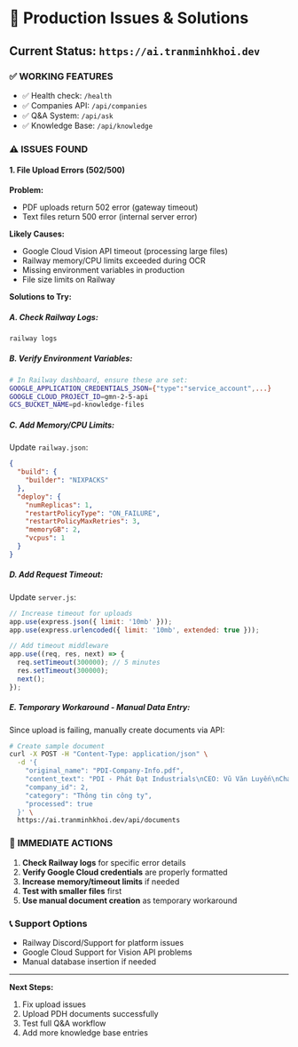 # 🚨 Production Issues & Solutions

## Current Status: `https://ai.tranminhkhoi.dev`

### ✅ **WORKING FEATURES**
- ✅ Health check: `/health`
- ✅ Companies API: `/api/companies`
- ✅ Q&A System: `/api/ask`
- ✅ Knowledge Base: `/api/knowledge`

### ⚠️ **ISSUES FOUND**

#### 1. File Upload Errors (502/500)
**Problem:**
- PDF uploads return 502 error (gateway timeout)
- Text files return 500 error (internal server error)

**Likely Causes:**
- Google Cloud Vision API timeout (processing large files)
- Railway memory/CPU limits exceeded during OCR
- Missing environment variables in production
- File size limits on Railway

**Solutions to Try:**

##### A. Check Railway Logs:
```bash
railway logs
```

##### B. Verify Environment Variables:
```bash
# In Railway dashboard, ensure these are set:
GOOGLE_APPLICATION_CREDENTIALS_JSON={"type":"service_account",...}
GOOGLE_CLOUD_PROJECT_ID=gmn-2-5-api
GCS_BUCKET_NAME=pd-knowledge-files
```

##### C. Add Memory/CPU Limits:
Update `railway.json`:
```json
{
  "build": {
    "builder": "NIXPACKS"
  },
  "deploy": {
    "numReplicas": 1,
    "restartPolicyType": "ON_FAILURE", 
    "restartPolicyMaxRetries": 3,
    "memoryGB": 2,
    "vcpus": 1
  }
}
```

##### D. Add Request Timeout:
Update `server.js`:
```javascript
// Increase timeout for uploads
app.use(express.json({ limit: '10mb' }));
app.use(express.urlencoded({ limit: '10mb', extended: true }));

// Add timeout middleware
app.use((req, res, next) => {
  req.setTimeout(300000); // 5 minutes
  res.setTimeout(300000);
  next();
});
```

##### E. Temporary Workaround - Manual Data Entry:
Since upload is failing, manually create documents via API:

```bash
# Create sample document
curl -X POST -H "Content-Type: application/json" \
  -d '{
    "original_name": "PDI-Company-Info.pdf",
    "content_text": "PDI - Phát Đạt Industrials\nCEO: Vũ Văn Luyến\nChairman: Phạm Trọng Hòa\nQuy định nghỉ phép: 12 ngày/năm có lương",
    "company_id": 2,
    "category": "Thông tin công ty",
    "processed": true
  }' \
  https://ai.tranminhkhoi.dev/api/documents
```

### 🎯 **IMMEDIATE ACTIONS**

1. **Check Railway logs** for specific error details
2. **Verify Google Cloud credentials** are properly formatted
3. **Increase memory/timeout limits** if needed
4. **Test with smaller files** first
5. **Use manual document creation** as temporary workaround

### 📞 **Support Options**

- Railway Discord/Support for platform issues
- Google Cloud Support for Vision API problems
- Manual database insertion if needed

---

**Next Steps:**
1. Fix upload issues 
2. Upload PDH documents successfully
3. Test full Q&A workflow
4. Add more knowledge base entries 